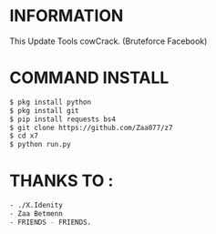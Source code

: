 # INFORMATION
This Update Tools cowCrack. (Bruteforce Facebook)
# COMMAND INSTALL
```BASH
$ pkg install python
$ pkg install git
$ pip install requests bs4
$ git clone https://github.com/Zaa077/z7
$ cd x7
$ python run.py
```
# THANKS TO :
```BASH
- ./X.Idenity
- Zaa Betmenn
- FRIENDS - FRIENDS.
```

